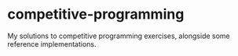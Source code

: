 competitive-programming
=======================

My solutions to competitive programming exercises, alongside some reference implementations.
